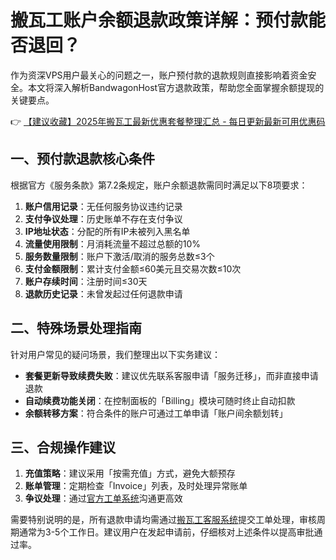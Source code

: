 # 搬瓦工账户余额退款政策详解：预付款能否退回？

作为资深VPS用户最关心的问题之一，账户预付款的退款规则直接影响着资金安全。本文将深入解析BandwagonHost官方退款政策，帮助您全面掌握余额提现的关键要点。

👉 [【建议收藏】2025年搬瓦工最新优惠套餐整理汇总 - 每日更新最新可用优惠码](https://bit.ly/banwagon)

## 一、预付款退款核心条件
根据官方《服务条款》第7.2条规定，账户余额退款需同时满足以下8项要求：

1. **账户信用记录**：无任何服务协议违约记录
2. **支付争议处理**：历史账单不存在支付争议
3. **IP地址状态**：分配的所有IP未被列入黑名单
4. **流量使用限制**：月消耗流量不超过总额的10%
5. **服务数量限制**：账户下激活/取消的服务总数≤3个
6. **支付金额限制**：累计支付金额≤60美元且交易次数≤10次
7. **账户存续时间**：注册时间≤30天
8. **退款历史记录**：未曾发起过任何退款申请

## 二、特殊场景处理指南
针对用户常见的疑问场景，我们整理出以下实务建议：

- **套餐更新导致续费失败**：建议优先联系客服申请「服务迁移」，而非直接申请退款
- **自动续费功能关闭**：在控制面板的「Billing」模块可随时终止自动扣款
- **余额转移方案**：符合条件的账户可通过工单申请「账户间余额划转」

## 三、合规操作建议
1. **充值策略**：建议采用「按需充值」方式，避免大额预存
2. **账单管理**：定期检查「Invoice」列表，及时处理异常账单
3. **争议处理**：通过[官方工单系统](https://bit.ly/banwagon)沟通更高效

需要特别说明的是，所有退款申请均需通过[搬瓦工客服系统](https://bit.ly/banwagon)提交工单处理，审核周期通常为3-5个工作日。建议用户在发起申请前，仔细核对上述条件以提高审批通过率。
